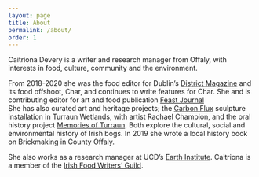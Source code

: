 ```yaml
---
layout: page
title: About
permalink: /about/
order: 1
---
```


Caitriona Devery is a writer and research manager from Offaly, with interests in food, culture, community and the environment.

From 2018-2020 she was the food editor for Dublin’s [District Magazine](https://districtmagazine.ie/) and its food offshoot, Char, and continues to write features for Char. She and is contributing editor for art and food publication [Feast Journal](https://feastjournal.co.uk/)  
She has also curated art and heritage projects; the [Carbon Flux](https://rachaelchampion.com/carbon-flux) sculpture installation in Turraun Wetlands, with artist Rachael Champion, and the oral history project [Memories of Turraun](https://www.facebook.com/turraun/). Both explore the cultural, social and environmental history of Irish bogs. In 2019 she wrote a local history book on Brickmaking in County Offaly. 

She also works as a research manager at UCD’s [Earth Institute](https://www.ucd.ie/earth/). Caitriona is a member of the [Irish Food Writers’ Guild](https://www.irishfoodwritersguild.ie/).